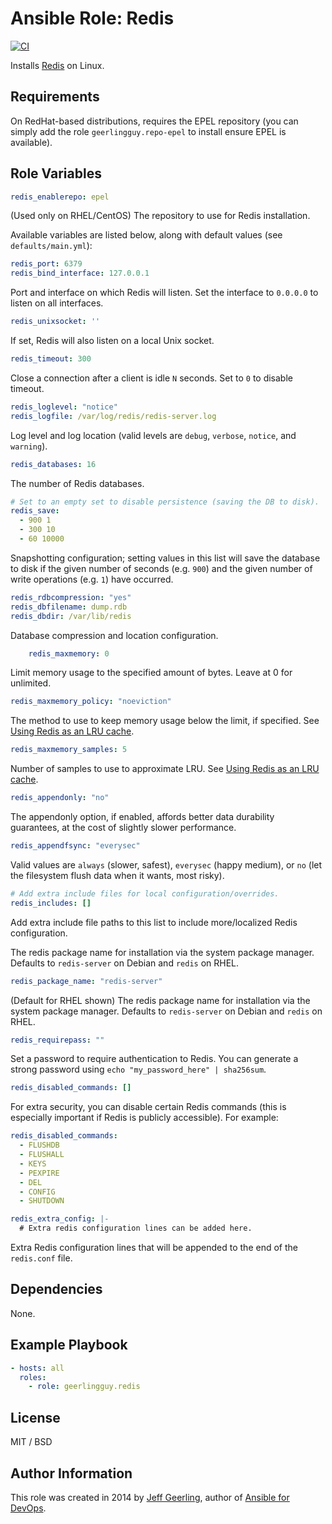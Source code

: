 # Ansible Role: Redis

[![CI](https://github.com/geerlingguy/ansible-role-php-redis/actions/workflows/ci.yml/badge.svg)](https://github.com/geerlingguy/ansible-role-php-redis/actions/workflows/ci.yml)

Installs [Redis](http://redis.io/) on Linux.

## Requirements

On RedHat-based distributions, requires the EPEL repository (you can simply add the role `geerlingguy.repo-epel` to install ensure EPEL is available).

## Role Variables

```yaml
redis_enablerepo: epel
```

(Used only on RHEL/CentOS) The repository to use for Redis installation.

Available variables are listed below, along with default values (see `defaults/main.yml`):

```yaml
redis_port: 6379
redis_bind_interface: 127.0.0.1
```

Port and interface on which Redis will listen. Set the interface to `0.0.0.0` to listen on all interfaces.

```yaml
redis_unixsocket: ''
```

If set, Redis will also listen on a local Unix socket.

```yaml
redis_timeout: 300
```

Close a connection after a client is idle `N` seconds. Set to `0` to disable timeout.

```yaml
redis_loglevel: "notice"
redis_logfile: /var/log/redis/redis-server.log
```

Log level and log location (valid levels are `debug`, `verbose`, `notice`, and `warning`).

```yaml
redis_databases: 16
```

The number of Redis databases.

```yaml
# Set to an empty set to disable persistence (saving the DB to disk).
redis_save:
  - 900 1
  - 300 10
  - 60 10000
```

Snapshotting configuration; setting values in this list will save the database to disk if the given number of seconds (e.g. `900`) and the given number of write operations (e.g. `1`) have occurred.

```yaml
redis_rdbcompression: "yes"
redis_dbfilename: dump.rdb
redis_dbdir: /var/lib/redis
```

Database compression and location configuration.

```yaml
    redis_maxmemory: 0
```

Limit memory usage to the specified amount of bytes. Leave at 0 for unlimited.

```yaml
redis_maxmemory_policy: "noeviction"
```

The method to use to keep memory usage below the limit, if specified. See [Using Redis as an LRU cache](http://redis.io/topics/lru-cache).

```yaml
redis_maxmemory_samples: 5
```

Number of samples to use to approximate LRU. See [Using Redis as an LRU cache](http://redis.io/topics/lru-cache).

```yaml
redis_appendonly: "no"
```

The appendonly option, if enabled, affords better data durability guarantees, at the cost of slightly slower performance.

```yaml
redis_appendfsync: "everysec"
```

Valid values are `always` (slower, safest), `everysec` (happy medium), or `no` (let the filesystem flush data when it wants, most risky).

```yaml
# Add extra include files for local configuration/overrides.
redis_includes: []
```

Add extra include file paths to this list to include more/localized Redis configuration.

The redis package name for installation via the system package manager. Defaults to `redis-server` on Debian and `redis` on RHEL.

```yaml
redis_package_name: "redis-server"
```

(Default for RHEL shown) The redis package name for installation via the system package manager. Defaults to `redis-server` on Debian and `redis` on RHEL.

```yaml
redis_requirepass: ""
```

Set a password to require authentication to Redis. You can generate a strong password using `echo "my_password_here" | sha256sum`.

```yaml
redis_disabled_commands: []
```

For extra security, you can disable certain Redis commands (this is especially important if Redis is publicly accessible). For example:

```yaml
redis_disabled_commands:
  - FLUSHDB
  - FLUSHALL
  - KEYS
  - PEXPIRE
  - DEL
  - CONFIG
  - SHUTDOWN
```

```yaml
redis_extra_config: |-
  # Extra redis configuration lines can be added here.
```

Extra Redis configuration lines that will be appended to the end of the `redis.conf` file.

## Dependencies

None.

## Example Playbook

```yaml
- hosts: all
  roles:
    - role: geerlingguy.redis
```

## License

MIT / BSD

## Author Information

This role was created in 2014 by [Jeff Geerling](https://www.jeffgeerling.com/), author of [Ansible for DevOps](https://www.ansiblefordevops.com/).
